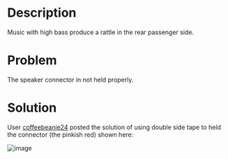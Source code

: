 # Description

Music with high bass produce a rattle in the rear passenger side.

# Problem

The speaker connector in not held properly.

# Solution

User [coffeebeanie24](https://www.reddit.com/r/TeslaModel3/comments/1gqy8nj/to_anyone_who_has_subwoofer_rattle_on_their/) posted the solution of using double side tape to held the connector (the pinkish red) shown here:

![image](https://github.com/user-attachments/assets/40e1b19b-b27d-405f-86f2-76537241e4cb)
